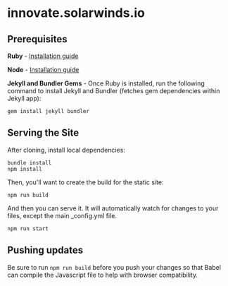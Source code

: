 # innovate.solarwinds.io

## Prerequisites
**Ruby** - [Installation guide](https://www.ruby-lang.org/en/documentation/installation/)

**Node** - [Installation guide](https://nodejs.org/en/download/)

**Jekyll and Bundler Gems** - Once Ruby is installed, run the following command to install Jekyll and Bundler (fetches gem dependencies within Jekyll app):

```
gem install jekyll bundler
```

## Serving the Site
After cloning, install local dependencies:

```
bundle install
npm install
```

Then, you'll want to create the build for the static site:

```
npm run build
```

And then you can serve it. It will automatically watch for changes to your files, except the main _config.yml file.

```
npm run start
```

## Pushing updates
Be sure to run `npm run build` before you push your changes so that Babel can compile the Javascript file to help with browser compatibility.